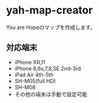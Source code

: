 # yah-map-creator
You are Hopeのマップを作成します。
## 対応端末
- iPhone XR,11
- iPhone 6,6s,7,8,SE 2nd-3rd
- iPad Air 4th-5th
- SH-M05(full HD)
- SH-M08
- その他の端末は手動で設定可能